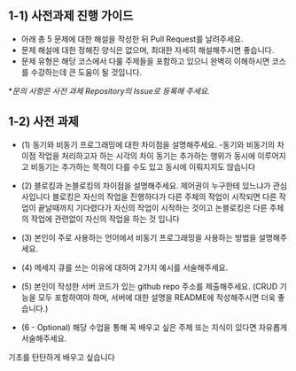 ## 1-1) 사전과제 진행 가이드

- 아래 총 5 문제에 대한 해설을 작성한 뒤 Pull Request를 날려주세요.
- 문제 해설에 대한 정해진 양식은 없으며, 최대한 자세히 해설해주시면 좋습니다.
- 문제 유형은 해당 코스에서 다룰 주제들을 포함하고 있으니 완벽히 이해하시면 코스를 수강하는데 큰 도움이 될 것입니다.

**문의 사항은 사전 과제 Repository의 Issue로 등록해 주세요.*
  


## 1-2) 사전 과제

- (1) 동기와 비동기 프로그래밍에 대한 차이점을 설명해주세요.
-동기와 비동기의 차이점 작업을 처리하고자 하는 시각의 차이
동기는 추가하는 행위가 동시에 이루어지고 비동기는
추가하는 목적이 다를 수도 있고 동시에 이뤄지지도 않습니다
- (2) 블로킹과 논블로킹의 차이점을 설명해주세요.
제어권이 누구한테 있느냐가 관심사입니다
블로킹은 자신의 작업을 진행하다가 다른 주체의 작업이 
시작되면 다른 작업이 끝날때까지 기다렸다가 자신의 작업이 시작하는 것이고
논블로킹은 다른 주체의 작업에 관련없이 자신의 작업을 하는 것 입니다
- (3) 본인이 주로 사용하는 언어에서 비동기 프로그래밍을 사용하는 방법을 설명해주세요.

- (4) 메세지 큐를 쓰는 이유에 대하여 2가지 예시를 서술해주세요.

- (5) 본인이 작성한 서버 코드가 있는 github repo 주소를 제출해주세요. (CRUD 기능을 모두 포함하여야 하며, 서버에 대한 설명을 README에 작성해주시면 더욱 좋습니다.) 

- (6 - Optional) 해당 수업을 통해 꼭 배우고 싶은 주제 또는 지식이 있다면 자유롭게 서술해주세요.

기초를 탄탄하게 배우고 싶습니다 
